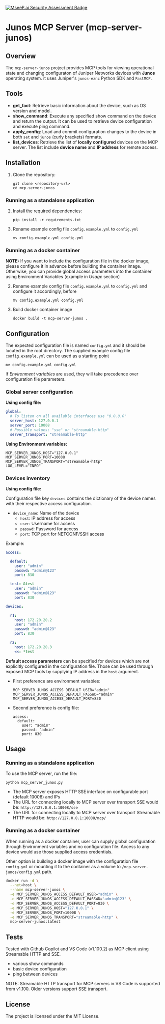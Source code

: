 [![MseeP.ai Security Assessment Badge](https://mseep.net/pr/dpajin-mcp-server-junos-badge.png)](https://mseep.ai/app/dpajin-mcp-server-junos)

# Junos MCP Server (mcp-server-junos)

## Overview
The `mcp-server-junos` project provides MCP tools for viewing operational state and changing configuraton of Juniper Networks devices with **Junos** operating system. 
it uses Juniper's `junos-eznc` Python SDK and `FastMCP`.

## Tools

- **get_fact**: Retrieve basic information about the device, such as OS version and model.
- **show_command**: Execute any specified show command on the device and return the output. It can be used to retrieve device configuration and execute ping command.
- **apply_config**: Load and commit configuration changes to the device in both `set` and `junos` (curly brackets) formats.
- **list_devices**: Retrieve the list of **locally configured** devices on the MCP server. The list include **device name** and **IP address** for remote access.

## Installation

1. Clone the repository:
   ```
   git clone <repository-url>
   cd mcp-server-junos
   ```

### Running as a standalone application

2. Install the required dependencies:
   ```
   pip install -r requirements.txt
   ```

3. Rename example config file `config.example.yml` to `config.yml`

   ```
   mv config.example.yml config.yml
   ```

### Running as a docker container

**NOTE:** If you want to include the configuration file in the docker image, please configure it in advance before building the container image. Otherwise, you can provide global access parameters into the container using Environment Variables (example in *Usage* section)

2. Rename example config file `config.example.yml` to `config.yml` and configure it accordingly, before 

   ```
   mv config.example.yml config.yml
   ```


3. Build docker container image
   ```
   docker build -t mcp-server-junos .
   ```


## Configuration
The expected configuration file is named `config.yml` and it should be located in the root directory.
The supplied example config file `config.example.yml` can be used as a starting point


   ```
   mv config.example.yml config.yml
   ```

If *Environment variables* are used, they will take precedence over configuration file parameters.

### Global server configuration

**Using config file:**

```yaml
global:
  # To listen on all available interfaces use "0.0.0.0"
  server_host: 127.0.0.1
  server_port: 10008
  # Possible values: "sse" or "streamable-http"
  server_transport: "streamable-http"
```

**Using Environment variables:**

```
MCP_SERVER_JUNOS_HOST="127.0.0.1"
MCP_SERVER_JUNOS_PORT=10008
MCP_SERVER_JUNOS_TRANSPORT="streamable-http"
LOG_LEVEL="INFO"
```

### Devices inventory 

**Using config file:**

Configuration file key `devices` contains the dictionary of the device names with their respective access configuration.
- `device_name`: Name of the device
  - `host`: IP address for access
  - `user`: Username for access
  - `passwd`: Password for access
  - `port`: TCP port for NETCONF/SSH access

Example:

```yaml
access: 

  default:
    user: "admin"
    passwd: "admin@123"
    port: 830

  test: &test
    user: "admin"
    passwd: "admin@123"
    port: 830

devices:

  r1:
    host: 172.20.20.2
    user: "admin"
    passwd: "admin@123"
    port: 830

  r2:
    host: 172.20.20.3
    <<: *test

```

**Default access parameters** can be specified for devices which are not explicitly configured in the configuration file.
Those can be used through exposed MCP tools by supplying IP address in the `host` argument.

- First preference are environment variables:

  ```
  MCP_SERVER_JUNOS_ACCESS_DEFAULT_USER="admin"
  MCP_SERVER_JUNOS_ACCESS_DEFAULT_PASSWD="admin"
  MCP_SERVER_JUNOS_ACCESS_DEFAULT_PORT=830
  ```

- Second preference is config file:

  ```
  access:
    default:
      user: "admin"
      passwd: "admin"
      port: 830
  ```


## Usage

### Running as a standalone application

To use the MCP server, run the file:

```
python mcp_server_junos.py
```

- The MCP server exposes HTTP SSE interface on configurable port (default 10008) and IPs
- The URL for connecting locally to MCP server over transport SSE would be: `http://127.0.0.1:10008/sse`
- The URL for connecting locally to MCP server over transport Streamable HTTP would be: `http://127.0.0.1:10008/mcp/`

### Running as a docker container

When running as a docker container, user can supply global configuration through Environment variables and no configuration file. Access to any device would use those supplied access credentials. 

Other option is building a docker image with the configuration file `config.yml` or mounting it to the container as a volume to `/mcp-server-junos/config.yml` path.

```bash
docker run -d \
  --net=host \
  --name mcp-server-junos \
  -e MCP_SERVER_JUNOS_ACCESS_DEFAULT_USER="admin" \
  -e MCP_SERVER_JUNOS_ACCESS_DEFAULT_PASSWD="admin@123" \
  -e MCP_SERVER_JUNOS_ACCESS_DEFAULT_PORT=830 \
  -e MCP_SERVER_JUNOS_HOST="127.0.0.1" \
  -e MCP_SERVER_JUNOS_PORT=10008 \
  -e MCP_SERVER_JUNOS_TRANSPORT="streamable-http" \
  mcp-server-junos:latest
```
## Tests

Tested with Github Copilot and VS Code (v1.100.2) as MCP client using Streamable HTTP and SSE. 
- various show commands
- basic device configuration
- ping between devices

NOTE: Streamable HTTP transport for MCP servers in VS Code is supported from v1.100. Older versions support SSE transport. 

## License
The project is licensed under the MIT License.